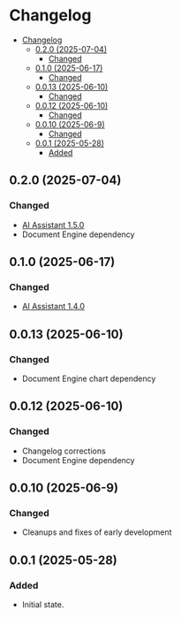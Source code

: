 # Changelog
- [Changelog](#changelog)
  - [0.2.0 (2025-07-04)](#020-2025-07-04)
    - [Changed](#changed)
  - [0.1.0 (2025-06-17)](#010-2025-06-17)
    - [Changed](#changed-1)
  - [0.0.13 (2025-06-10)](#0013-2025-06-10)
    - [Changed](#changed-2)
  - [0.0.12 (2025-06-10)](#0012-2025-06-10)
    - [Changed](#changed-3)
  - [0.0.10 (2025-06-9)](#0010-2025-06-9)
    - [Changed](#changed-4)
  - [0.0.1 (2025-05-28)](#001-2025-05-28)
    - [Added](#added)

## 0.2.0 (2025-07-04)

### Changed

* [AI Assistant 1.5.0](https://www.nutrient.io/guides/ai-assistant/changelog/#1.5.0)
* Document Engine dependency

## 0.1.0 (2025-06-17)

### Changed

* [AI Assistant 1.4.0](https://www.nutrient.io/guides/ai-assistant/changelog/#1.4.0)

## 0.0.13 (2025-06-10)

### Changed

* Document Engine chart dependency

## 0.0.12 (2025-06-10)

### Changed

* Changelog corrections
* Document Engine dependency

## 0.0.10 (2025-06-9)

### Changed

* Cleanups and fixes of early development

## 0.0.1 (2025-05-28)

### Added

* Initial state.
